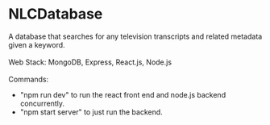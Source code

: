 # NLCDatabase
A database that searches for any television transcripts and related metadata given a keyword. <br />
<br />
Web Stack: MongoDB, Express, React.js, Node.js <br />
<br />
Commands: 
- "npm run dev" to run the react front end and node.js backend concurrently. 
- "npm start server" to just run the backend. 
